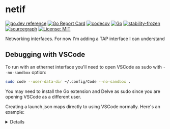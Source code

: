 # netif
[![go.dev reference](https://pkg.go.dev/badge/github.com/soypat/netif)](https://pkg.go.dev/github.com/soypat/netif)
[![Go Report Card](https://goreportcard.com/badge/github.com/soypat/netif)](https://goreportcard.com/report/github.com/soypat/netif)
[![codecov](https://codecov.io/gh/soypat/netif/branch/main/graph/badge.svg)](https://codecov.io/gh/soypat/netif)
[![Go](https://github.com/soypat/netif/actions/workflows/go.yml/badge.svg)](https://github.com/soypat/netif/actions/workflows/go.yml)
[![stability-frozen](https://img.shields.io/badge/stability-frozen-blue.svg)](https://github.com/emersion/stability-badges#frozen)
[![sourcegraph](https://sourcegraph.com/github.com/soypat/netif/-/badge.svg)](https://sourcegraph.com/github.com/soypat/netif?badge)
[![License: MIT](https://img.shields.io/badge/License-MIT-yellow.svg)](https://opensource.org/licenses/MIT) 


Networking interfaces. For now I'm adding a TAP interface I can understand

## Debugging with VSCode

To run with an ethernet interface you'll need to open VSCode as sudo with `--no-sandbox` option:
```sh
sudo code --user-data-dir ~/.config/Code --no-sandbox .
```

You may need to install the Go extension and Delve as sudo since you are opening VSCode as a different user.

Creating a launch.json maps directly to using VSCode normally. Here's an example:
<details>

```json5
{
    "version": "0.2.0",
    "configurations": [
        {
            "name": "Launch Package",
            "type": "go",
            "request": "launch",
            "mode": "auto",
            "program": "${workspaceFolder}/examples/mqtt/",
            "args":["-i","wlp7s0"],
        }
    ]
}
```

</details>


